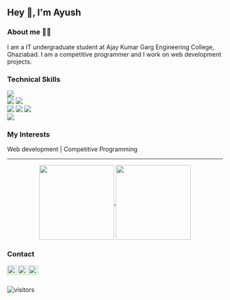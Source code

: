 ## Hey 👋, I'm Ayush

### About me :raising_hand_man:

I am a IT undergraduate student at Ajay Kumar Garg Engineering College, Ghaziabad. I am a competitive programmer and I work on web development projects.


### Technical Skills

<img src="https://img.shields.io/badge/-django-black?style=flat&logo=django">  <br />
<img src="https://img.shields.io/badge/-C%20&%20C++-659ad2?style=flat&logo=c%2B%2B&logoColor=ffffff"> <img src="https://img.shields.io/badge/-Python%203-black?style=flat&logo=python&logoColor=white"> <br />
<img src = "https://img.shields.io/badge/-HTML5-E34F26?style=flat&logo=html5&logoColor=white"> <img src = "https://img.shields.io/badge/-CSS3-1572B6?style=flat&logo=css3&logoColor=white"> 
<img src="https://img.shields.io/badge/-Bootstrap-563D7C?style=flat&logo=bootstrap&logoColor=white"> <br />
<img src="https://img.shields.io/badge/-Problem%20Solving-ffa804?style=flat">  <br />

### My Interests

Web development | Competitive Programming

<hr>
<p align=center>
  <a href="#">
    <img height=175 align="center" src="https://github-readme-stats.vercel.app/api?username=porwalayush&show_icons=true&theme=blue-green&count_private=true&include_all_commits=true">
  </a>
  <a href="#">
  <img height=175 align="center" src="https://github-readme-stats.vercel.app/api/top-langs/?username=porwalayush&title_color=2aa889&text_color=99d1ce&icon_color=2bbc8a&bg_color=0c1014&langs_count=5&layout=shrink" />
  </a>
</p>



### Contact

<a href="https://www.linkedin.com/in/ayush-porwal-85aa86175">
  <img align="left" alt="Ayush Porwal|Linkedin" width="22px" src="https://cdn.jsdelivr.net/npm/simple-icons@v3/icons/linkedin.svg" />
</a>
<a href="https://twitter.com/ayushporwal3843">
  <img align="left" alt="Ayush Porwal| Twitter" width="22px" src="https://cdn.jsdelivr.net/npm/simple-icons@v3/icons/twitter.svg" />
</a>
<a href="mailto:ayushporwal3843@gmail.com">
  <img align="left" alt="Ayush Porwal| Gmail" width="22px" src="https://cdn.jsdelivr.net/npm/simple-icons@v3/icons/gmail.svg" />
</a>

<br><br>

![visitors](https://visitor-badge.laobi.icu/badge?page_id=porwalayush.porwalayush) 
